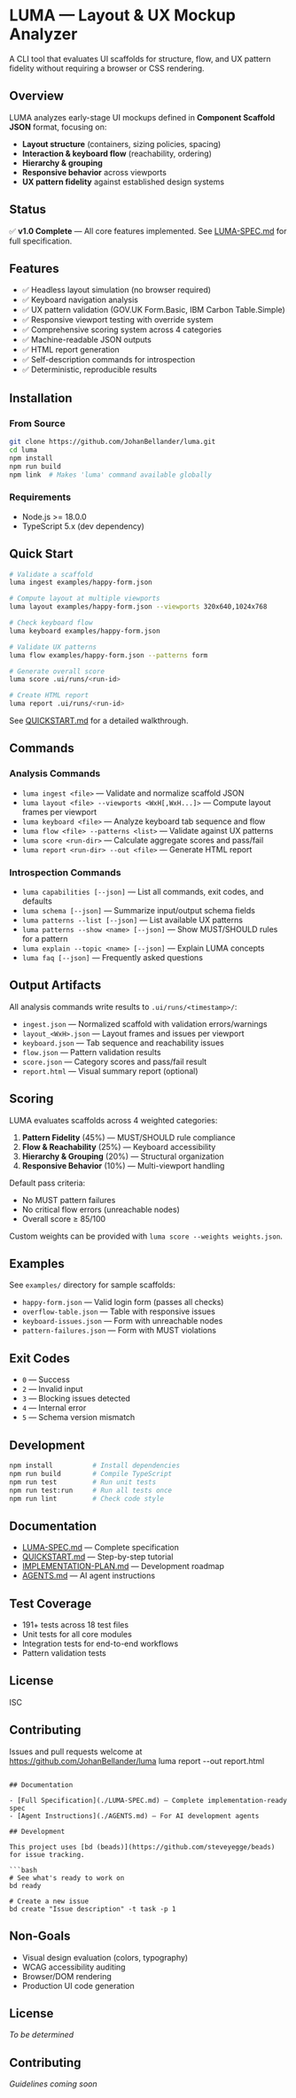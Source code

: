# LUMA — Layout & UX Mockup Analyzer

A CLI tool that evaluates UI scaffolds for structure, flow, and UX pattern fidelity without requiring a browser or CSS rendering.

## Overview

LUMA analyzes early-stage UI mockups defined in **Component Scaffold JSON** format, focusing on:

- **Layout structure** (containers, sizing policies, spacing)
- **Interaction & keyboard flow** (reachability, ordering)
- **Hierarchy & grouping**
- **Responsive behavior** across viewports
- **UX pattern fidelity** against established design systems

## Status

✅ **v1.0 Complete** — All core features implemented. See [LUMA-SPEC.md](./LUMA-SPEC.md) for full specification.

## Features

- ✅ Headless layout simulation (no browser required)
- ✅ Keyboard navigation analysis
- ✅ UX pattern validation (GOV.UK Form.Basic, IBM Carbon Table.Simple)
- ✅ Responsive viewport testing with override system
- ✅ Comprehensive scoring system across 4 categories
- ✅ Machine-readable JSON outputs
- ✅ HTML report generation
- ✅ Self-description commands for introspection
- ✅ Deterministic, reproducible results

## Installation

### From Source

```bash
git clone https://github.com/JohanBellander/luma.git
cd luma
npm install
npm run build
npm link  # Makes 'luma' command available globally
```

### Requirements

- Node.js >= 18.0.0
- TypeScript 5.x (dev dependency)

## Quick Start

```bash
# Validate a scaffold
luma ingest examples/happy-form.json

# Compute layout at multiple viewports
luma layout examples/happy-form.json --viewports 320x640,1024x768

# Check keyboard flow
luma keyboard examples/happy-form.json

# Validate UX patterns
luma flow examples/happy-form.json --patterns form

# Generate overall score
luma score .ui/runs/<run-id>

# Create HTML report
luma report .ui/runs/<run-id>
```

See [QUICKSTART.md](./QUICKSTART.md) for a detailed walkthrough.

## Commands

### Analysis Commands

- `luma ingest <file>` — Validate and normalize scaffold JSON
- `luma layout <file> --viewports <WxH[,WxH...]>` — Compute layout frames per viewport
- `luma keyboard <file>` — Analyze keyboard tab sequence and flow
- `luma flow <file> --patterns <list>` — Validate against UX patterns
- `luma score <run-dir>` — Calculate aggregate scores and pass/fail
- `luma report <run-dir> --out <file>` — Generate HTML report

### Introspection Commands

- `luma capabilities [--json]` — List all commands, exit codes, and defaults
- `luma schema [--json]` — Summarize input/output schema fields
- `luma patterns --list [--json]` — List available UX patterns
- `luma patterns --show <name> [--json]` — Show MUST/SHOULD rules for a pattern
- `luma explain --topic <name> [--json]` — Explain LUMA concepts
- `luma faq [--json]` — Frequently asked questions

## Output Artifacts

All analysis commands write results to `.ui/runs/<timestamp>/`:

- `ingest.json` — Normalized scaffold with validation errors/warnings
- `layout_<WxH>.json` — Layout frames and issues per viewport
- `keyboard.json` — Tab sequence and reachability issues
- `flow.json` — Pattern validation results
- `score.json` — Category scores and pass/fail result
- `report.html` — Visual summary report (optional)

## Scoring

LUMA evaluates scaffolds across 4 weighted categories:

1. **Pattern Fidelity** (45%) — MUST/SHOULD rule compliance
2. **Flow & Reachability** (25%) — Keyboard accessibility
3. **Hierarchy & Grouping** (20%) — Structural organization
4. **Responsive Behavior** (10%) — Multi-viewport handling

Default pass criteria:
- No MUST pattern failures
- No critical flow errors (unreachable nodes)
- Overall score ≥ 85/100

Custom weights can be provided with `luma score --weights weights.json`.

## Examples

See `examples/` directory for sample scaffolds:

- `happy-form.json` — Valid login form (passes all checks)
- `overflow-table.json` — Table with responsive issues
- `keyboard-issues.json` — Form with unreachable nodes
- `pattern-failures.json` — Form with MUST violations

## Exit Codes

- `0` — Success
- `2` — Invalid input
- `3` — Blocking issues detected
- `4` — Internal error
- `5` — Schema version mismatch

## Development

```bash
npm install          # Install dependencies
npm run build        # Compile TypeScript
npm run test         # Run unit tests
npm run test:run     # Run all tests once
npm run lint         # Check code style
```

## Documentation

- [LUMA-SPEC.md](./LUMA-SPEC.md) — Complete specification
- [QUICKSTART.md](./QUICKSTART.md) — Step-by-step tutorial
- [IMPLEMENTATION-PLAN.md](./IMPLEMENTATION-PLAN.md) — Development roadmap
- [AGENTS.md](./AGENTS.md) — AI agent instructions

## Test Coverage

- 191+ tests across 18 test files
- Unit tests for all core modules
- Integration tests for end-to-end workflows
- Pattern validation tests

## License

ISC

## Contributing

Issues and pull requests welcome at https://github.com/JohanBellander/luma
luma report <run-dir> --out report.html
```

## Documentation

- [Full Specification](./LUMA-SPEC.md) — Complete implementation-ready spec
- [Agent Instructions](./AGENTS.md) — For AI development agents

## Development

This project uses [bd (beads)](https://github.com/steveyegge/beads) for issue tracking.

```bash
# See what's ready to work on
bd ready

# Create a new issue
bd create "Issue description" -t task -p 1
```

## Non-Goals

- Visual design evaluation (colors, typography)
- WCAG accessibility auditing
- Browser/DOM rendering
- Production UI code generation

## License

_To be determined_

## Contributing

_Guidelines coming soon_
